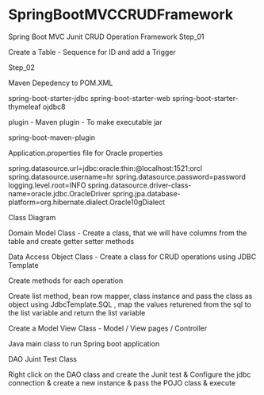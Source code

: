 # SpringBootMVCCRUDFramework
Spring Boot MVC Junit CRUD Operation Framework
Step_01

Create a Table - Sequence for ID and add a Trigger

Step_02

Maven Depedency to POM.XML

spring-boot-starter-jdbc
spring-boot-starter-web
spring-boot-starter-thymeleaf
ojdbc8

plugin - Maven plugin - To make executable jar

spring-boot-maven-plugin

Application.properties file for Oracle properties

spring.datasource.url=jdbc:oracle:thin:@localhost:1521:orcl
spring.datasource.username=hr
spring.datasource.password=password
logging.level.root=INFO
spring.datasource.driver-class-name=oracle.jdbc.OracleDriver
spring.jpa.database-platform=org.hibernate.dialect.Oracle10gDialect

Class Diagram

Domain Model Class - Create a class, that we will have columns from the table
and create getter setter methods

Data Access Object Class - Create a class for CRUD operations using JDBC Template

Create methods for each operation

Create list method, bean row mapper, class instance and pass the class as object
using JdbcTemplate.SQL , map the values returened from the sql to the list variable and return the
list variable

Create a Model View Class - Model / View pages / Controller



Java main class to run Spring boot application 

DAO Juint Test Class

Right click on the DAO class and create the Junit test
& Configure the jdbc connection
& create a new instance
& pass the POJO class
& execute


